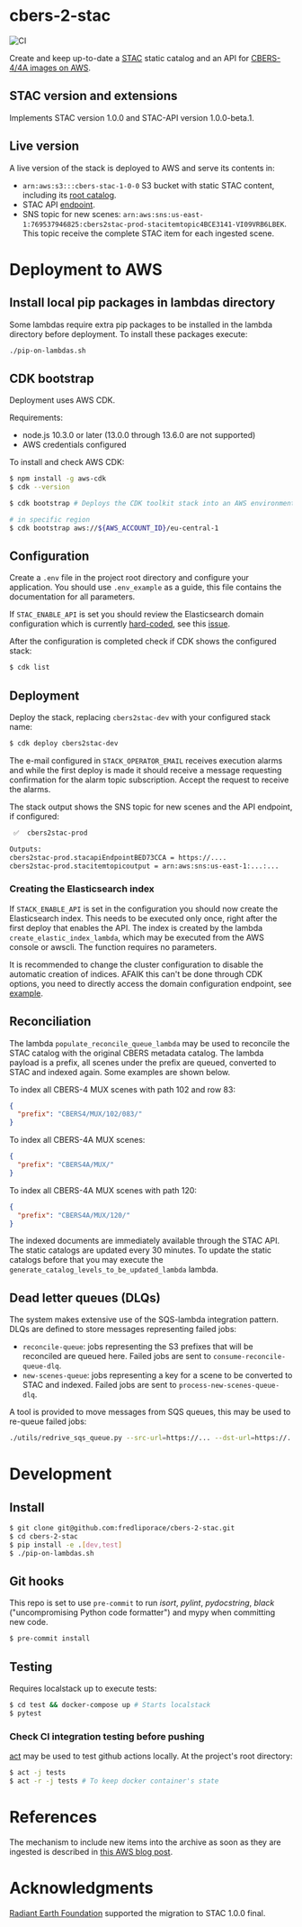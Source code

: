 # cbers-2-stac

![CI](https://github.com/fredliporace/cbers-2-stac/actions/workflows/ci.yml/badge.svg?branch=master)

Create and keep up-to-date a [STAC](https://github.com/radiantearth/stac-spec) static catalog and an API for [CBERS-4/4A images on AWS](https://registry.opendata.aws/cbers/).

## STAC version and extensions

Implements STAC version 1.0.0 and STAC-API version 1.0.0-beta.1.

## Live version

A live version of the stack is deployed to AWS and serve its contents in:

  * `arn:aws:s3:::cbers-stac-1-0-0` S3 bucket with static STAC content, including its [root catalog](https://cbers-stac-1-0-0.s3.amazonaws.com/catalog.json).
  * STAC API [endpoint](https://stac.amskepler.com/v100).
  * SNS topic for new scenes: `arn:aws:sns:us-east-1:769537946825:cbers2stac-prod-stacitemtopic4BCE3141-VI09VRB6LBEK`. This topic receive the complete STAC item for each ingested scene.

# Deployment to AWS

## Install local pip packages in lambdas directory

Some lambdas require extra pip packages to be installed in the lambda directory before deployment. To install these packages execute:

```bash
./pip-on-lambdas.sh
```

## CDK bootstrap

Deployment uses AWS CDK.

Requirements:

 * node.js 10.3.0 or later (13.0.0 through 13.6.0 are not supported)
 * AWS credentials configured

To install and check AWS CDK:
```bash
$ npm install -g aws-cdk
$ cdk --version

$ cdk bootstrap # Deploys the CDK toolkit stack into an AWS environment

# in specific region
$ cdk bootstrap aws://${AWS_ACCOUNT_ID}/eu-central-1
```

## Configuration

Create a ```.env``` file in the project root directory and configure your application. You should use ```.env_example``` as a guide, this file contains the documentation for all parameters.

If `STAC_ENABLE_API` is set you should review the Elasticsearch domain configuration which is currently [hard-coded](https://github.com/fredliporace/cbers-2-stac/blob/dev/stack/app.py#L536-L552), see this [issue](https://github.com/fredliporace/cbers-2-stac/issues/61).

After the configuration is completed check if CDK shows the configured stack:

```bash
$ cdk list
```

## Deployment

Deploy the stack, replacing ```cbers2stac-dev``` with your configured stack name:

```bash
$ cdk deploy cbers2stac-dev
```

The e-mail configured in ```STACK_OPERATOR_EMAIL``` receives execution alarms and while the first deploy is made it should receive a message requesting confirmation for the alarm topic subscription. Accept the request to receive the alarms.

The stack output shows the SNS topic for new scenes and the API endpoint, if configured:
```bash
 ✅  cbers2stac-prod

Outputs:
cbers2stac-prod.stacapiEndpointBED73CCA = https://....
cbers2stac-prod.stacitemtopicoutput = arn:aws:sns:us-east-1:...:...

```

### Creating the Elasticsearch index

If ```STACK_ENABLE_API``` is set in the configuration you should now create the Elasticsearch index. This needs to be executed only once, right after the first deploy that enables the API. The index is created by the lambda ```create_elastic_index_lambda```, which may be executed from the AWS console or awscli. The function requires no parameters.

It is recommended to change the cluster configuration to disable the automatic creation of indices. AFAIK this can't be done through CDK options, you need to directly access the domain configuration endpoint, see [example](https://www.elastic.co/guide/en/elasticsearch/reference/current/docs-index_.html#index-creation).

## Reconciliation

The lambda ```populate_reconcile_queue_lambda``` may be used to reconcile the STAC catalog with the original CBERS metadata catalog. The lambda payload is a prefix, all scenes under the prefix are queued, converted to STAC and indexed again. Some examples are shown below.

To index all CBERS-4 MUX scenes with path 102 and row 83:
```json
{
  "prefix": "CBERS4/MUX/102/083/"
}
```

To index all CBERS-4A MUX scenes:
```json
{
  "prefix": "CBERS4A/MUX/"
}
```

To index all CBERS-4A MUX scenes with path 120:
```json
{
  "prefix": "CBERS4A/MUX/120/"
}
```

The indexed documents are immediately available through the STAC API. The static catalogs are updated every 30 minutes. To update the static catalogs before that you may execute the ```generate_catalog_levels_to_be_updated_lambda``` lambda.

## Dead letter queues (DLQs)

The system makes extensive use of the SQS-lambda integration pattern. DLQs are defined to store messages representing failed jobs:

 * `reconcile-queue`: jobs representing the S3 prefixes that will be reconciled are queued here. Failed jobs are sent to `consume-reconcile-queue-dlq`.
 * `new-scenes-queue`: jobs representing a key for a scene to be converted to STAC and indexed. Failed jobs are sent to `process-new-scenes-queue-dlq`.

A tool is provided to move messages from SQS queues, this may be used to re-queue failed jobs:
```bash
./utils/redrive_sqs_queue.py --src-url=https://... --dst-url=https://... --messages-no=100
```

# Development

## Install

```bash
$ git clone git@github.com:fredliporace/cbers-2-stac.git
$ cd cbers-2-stac
$ pip install -e .[dev,test]
$ ./pip-on-lambdas.sh
```

## Git hooks

This repo is set to use `pre-commit` to run *isort*, *pylint*, *pydocstring*, *black* ("uncompromising Python code formatter") and mypy when committing new code.

```bash
$ pre-commit install
```

## Testing

Requires localstack up to execute tests:

```bash
$ cd test && docker-compose up # Starts localstack
$ pytest
```

### Check CI integration testing before pushing

[act](https://github.com/nektos/act) may be used to test github actions locally. At the project's root directory:

```bash
$ act -j tests
$ act -r -j tests # To keep docker container's state
```

# References

The mechanism to include new items into the archive as soon as they are ingested is described in [this AWS blog post](https://aws.amazon.com/blogs/publicsector/keeping-a-spatiotemporal-asset-catalog-stac-up-to-date-with-sns-sqs/).

# Acknowledgments

[Radiant Earth Foundation](https://www.radiant.earth/) supported the migration to STAC 1.0.0 final.
